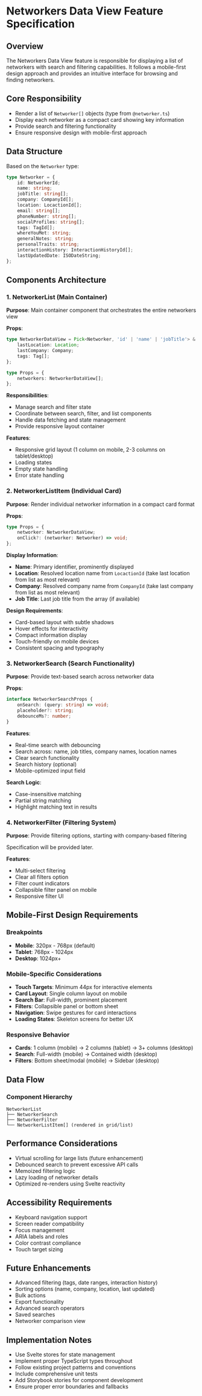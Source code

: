 # Networkers Data View Feature Specification

## Overview

The Networkers Data View feature is responsible for displaying a list of networkers with search and filtering capabilities. It follows a mobile-first design approach and provides an intuitive interface for browsing and finding networkers.

## Core Responsibility

- Render a list of `Networker[]` objects (type from `@networker.ts`)
- Display each networker as a compact card showing key information
- Provide search and filtering functionality
- Ensure responsive design with mobile-first approach

## Data Structure

Based on the `Networker` type:

```typescript
type Networker = {
	id: NetworkerId;
	name: string;
	jobTitle: string[];
	company: CompanyId[];
	location: LocactionId[];
	email: string[];
	phoneNumber: string[];
	socialProfiles: string[];
	tags: TagId[];
	whereYouMet: string;
	generalNotes: string;
	personalTraits: string;
	interactionHistory: InteractionHistoryId[];
	lastUpdatedDate: ISODateString;
};
```

## Components Architecture

### 1. NetworkerList (Main Container)

**Purpose**: Main container component that orchestrates the entire networkers view

**Props**:

```typescript
type NetworkerDataView = Pick<Networker, 'id' | 'name' | 'jobTitle'> & {
	lastLocation: Location;
	lastCompany: Company;
	tags: Tag[];
};

type Props = {
	networkers: NetworkerDataView[];
};
```

**Responsibilities**:

- Manage search and filter state
- Coordinate between search, filter, and list components
- Handle data fetching and state management
- Provide responsive layout container

**Features**:

- Responsive grid layout (1 column on mobile, 2-3 columns on tablet/desktop)
- Loading states
- Empty state handling
- Error state handling

### 2. NetworkerListItem (Individual Card)

**Purpose**: Render individual networker information in a compact card format

**Props**:

```typescript
type Props = {
	networker: NetworkerDataView;
	onClick?: (networker: Networker) => void;
};
```

**Display Information**:

- **Name**: Primary identifier, prominently displayed
- **Location**: Resolved location name from `LocactionId` (take last location from list as most relevant)
- **Company**: Resolved company name from `CompanyId` (take last company from list as most relevant)
- **Job Title**: Last job title from the array (if available)

**Design Requirements**:

- Card-based layout with subtle shadows
- Hover effects for interactivity
- Compact information display
- Touch-friendly on mobile devices
- Consistent spacing and typography

### 3. NetworkerSearch (Search Functionality)

**Purpose**: Provide text-based search across networker data

**Props**:

```typescript
interface NetworkerSearchProps {
	onSearch: (query: string) => void;
	placeholder?: string;
	debounceMs?: number;
}
```

**Features**:

- Real-time search with debouncing
- Search across: name, job titles, company names, location names
- Clear search functionality
- Search history (optional)
- Mobile-optimized input field

**Search Logic**:

- Case-insensitive matching
- Partial string matching
- Highlight matching text in results

### 4. NetworkerFilter (Filtering System)

**Purpose**: Provide filtering options, starting with company-based filtering

Specification will be provided later.

**Features**:

- Multi-select filtering
- Clear all filters option
- Filter count indicators
- Collapsible filter panel on mobile
- Responsive filter UI

## Mobile-First Design Requirements

### Breakpoints

- **Mobile**: 320px - 768px (default)
- **Tablet**: 768px - 1024px
- **Desktop**: 1024px+

### Mobile-Specific Considerations

- **Touch Targets**: Minimum 44px for interactive elements
- **Card Layout**: Single column layout on mobile
- **Search Bar**: Full-width, prominent placement
- **Filters**: Collapsible panel or bottom sheet
- **Navigation**: Swipe gestures for card interactions
- **Loading States**: Skeleton screens for better UX

### Responsive Behavior

- **Cards**: 1 column (mobile) → 2 columns (tablet) → 3+ columns (desktop)
- **Search**: Full-width (mobile) → Contained width (desktop)
- **Filters**: Bottom sheet/modal (mobile) → Sidebar (desktop)

## Data Flow

### Component Hierarchy

```
NetworkerList
├── NetworkerSearch
├── NetworkerFilter
└── NetworkerListItem[] (rendered in grid/list)
```

## Performance Considerations

- Virtual scrolling for large lists (future enhancement)
- Debounced search to prevent excessive API calls
- Memoized filtering logic
- Lazy loading of networker details
- Optimized re-renders using Svelte reactivity

## Accessibility Requirements

- Keyboard navigation support
- Screen reader compatibility
- Focus management
- ARIA labels and roles
- Color contrast compliance
- Touch target sizing

## Future Enhancements

- Advanced filtering (tags, date ranges, interaction history)
- Sorting options (name, company, location, last updated)
- Bulk actions
- Export functionality
- Advanced search operators
- Saved searches
- Networker comparison view

## Implementation Notes

- Use Svelte stores for state management
- Implement proper TypeScript types throughout
- Follow existing project patterns and conventions
- Include comprehensive unit tests
- Add Storybook stories for component development
- Ensure proper error boundaries and fallbacks
